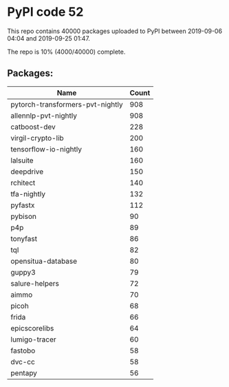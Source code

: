 # PyPI code 52

This repo contains 40000 packages uploaded to PyPI between 
2019-09-06 04:04 and 2019-09-25 01:47.

The repo is 10% (4000/40000) complete.

## Packages:

| Name  | Count |
| ----- | ----- |
| pytorch-transformers-pvt-nightly | 908 |
| allennlp-pvt-nightly | 908 |
| catboost-dev | 228 |
| virgil-crypto-lib | 200 |
| tensorflow-io-nightly | 160 |
| lalsuite | 160 |
| deepdrive | 150 |
| rchitect | 140 |
| tfa-nightly | 132 |
| pyfastx | 112 |
| pybison | 90 |
| p4p | 89 |
| tonyfast | 86 |
| tql | 82 |
| opensitua-database | 80 |
| guppy3 | 79 |
| salure-helpers | 72 |
| aimmo | 70 |
| picoh | 68 |
| frida | 66 |
| epicscorelibs | 64 |
| lumigo-tracer | 60 |
| fastobo | 58 |
| dvc-cc | 58 |
| pentapy | 56 |


